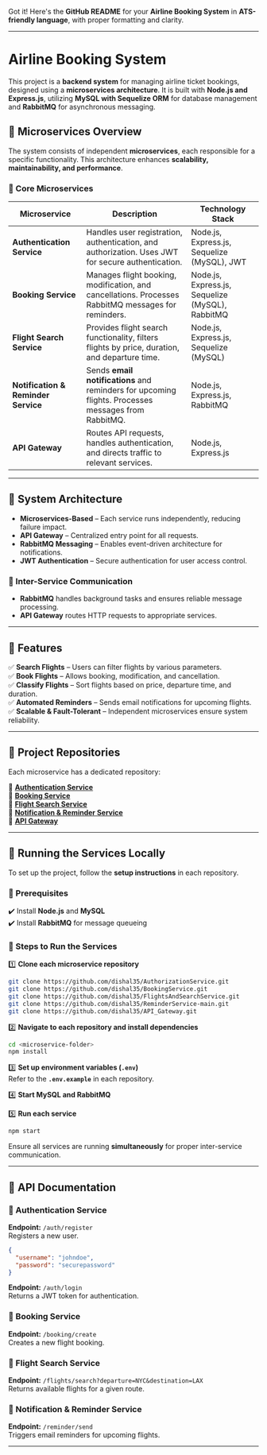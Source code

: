 Got it! Here's the **GitHub README** for your **Airline Booking System** in **ATS-friendly language**, with proper formatting and clarity.  

---

# **Airline Booking System**  

This project is a **backend system** for managing airline ticket bookings, designed using a **microservices architecture**. It is built with **Node.js and Express.js**, utilizing **MySQL with Sequelize ORM** for database management and **RabbitMQ** for asynchronous messaging.  

## **📌 Microservices Overview**  

The system consists of independent **microservices**, each responsible for a specific functionality. This architecture enhances **scalability, maintainability, and performance**.  

### **🔹 Core Microservices**  

| Microservice | Description | Technology Stack |  
|-------------|------------|------------------|  
| **Authentication Service** | Handles user registration, authentication, and authorization. Uses JWT for secure authentication. | Node.js, Express.js, Sequelize (MySQL), JWT |  
| **Booking Service** | Manages flight booking, modification, and cancellations. Processes RabbitMQ messages for reminders. | Node.js, Express.js, Sequelize (MySQL), RabbitMQ |  
| **Flight Search Service** | Provides flight search functionality, filters flights by price, duration, and departure time. | Node.js, Express.js, Sequelize (MySQL) |  
| **Notification & Reminder Service** | Sends **email notifications** and reminders for upcoming flights. Processes messages from RabbitMQ. | Node.js, Express.js, RabbitMQ |  
| **API Gateway** | Routes API requests, handles authentication, and directs traffic to relevant services. | Node.js, Express.js |  

---

## **📌 System Architecture**  

- **Microservices-Based** – Each service runs independently, reducing failure impact.  
- **API Gateway** – Centralized entry point for all requests.  
- **RabbitMQ Messaging** – Enables event-driven architecture for notifications.  
- **JWT Authentication** – Secure authentication for user access control.  

### **🔹 Inter-Service Communication**  
- **RabbitMQ** handles background tasks and ensures reliable message processing.  
- **API Gateway** routes HTTP requests to appropriate services.  

---

## **📌 Features**  

✅ **Search Flights** – Users can filter flights by various parameters.  
✅ **Book Flights** – Allows booking, modification, and cancellation.  
✅ **Classify Flights** – Sort flights based on price, departure time, and duration.  
✅ **Automated Reminders** – Sends email notifications for upcoming flights.  
✅ **Scalable & Fault-Tolerant** – Independent microservices ensure system reliability.  

---

## **📌 Project Repositories**  

Each microservice has a dedicated repository:  

🔹 **[Authentication Service](https://github.com/dishal35/AuthorizationService)**  
🔹 **[Booking Service](https://github.com/dishal35/BookingService)**  
🔹 **[Flight Search Service](https://github.com/dishal35/FlightsAndSearchService)**  
🔹 **[Notification & Reminder Service](https://github.com/dishal35/ReminderService-main)**  
🔹 **[API Gateway](https://github.com/dishal35/API_Gateway)**  

---

## **📌 Running the Services Locally**  

To set up the project, follow the **setup instructions** in each repository.  

### **🔹 Prerequisites**  
✔️ Install **Node.js** and **MySQL**  
✔️ Install **RabbitMQ** for message queueing  

### **🔹 Steps to Run the Services**  

1️⃣ **Clone each microservice repository**  
```bash
git clone https://github.com/dishal35/AuthorizationService.git
git clone https://github.com/dishal35/BookingService.git
git clone https://github.com/dishal35/FlightsAndSearchService.git
git clone https://github.com/dishal35/ReminderService-main.git
git clone https://github.com/dishal35/API_Gateway.git
```
2️⃣ **Navigate to each repository and install dependencies**  
```bash
cd <microservice-folder>
npm install
```
3️⃣ **Set up environment variables (`.env`)**  
Refer to the **`.env.example`** in each repository.  

4️⃣ **Start MySQL and RabbitMQ**  

5️⃣ **Run each service**  
```bash
npm start
```
Ensure all services are running **simultaneously** for proper inter-service communication.  

---

## **📌 API Documentation**  

### **🔹 Authentication Service**  
**Endpoint:** `/auth/register`  
Registers a new user.  
```json
{
  "username": "johndoe",
  "password": "securepassword"
}
```

**Endpoint:** `/auth/login`  
Returns a JWT token for authentication.  

### **🔹 Booking Service**  
**Endpoint:** `/booking/create`  
Creates a new flight booking.  

### **🔹 Flight Search Service**  
**Endpoint:** `/flights/search?departure=NYC&destination=LAX`  
Returns available flights for a given route.  

### **🔹 Notification & Reminder Service**  
**Endpoint:** `/reminder/send`  
Triggers email reminders for upcoming flights.  

---